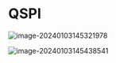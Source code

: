 # QSPI

![image-20240103145321978](https://picture-01-1316374204.cos.ap-beijing.myqcloud.com/image/202401031455414.png)

![image-20240103145438541](https://picture-01-1316374204.cos.ap-beijing.myqcloud.com/image/202401031454065.png)

